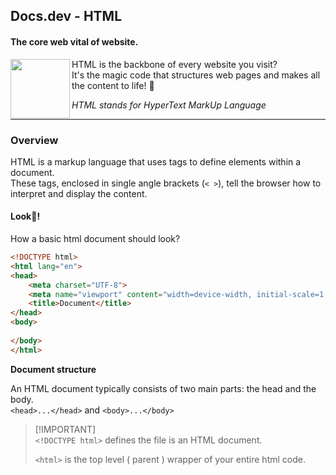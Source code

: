 ## Docs.dev - HTML

#### The core web vital of website.

<img src="https://github.com/Ninja-Vikash/web_assets/blob/main/icons_svg/HTML.svg" height="95px" align="left">

HTML is the backbone of every website you visit?<br />
It's the magic code that structures web pages and makes all the content to life! 🧬

_HTML stands for HyperText MarkUp Language_

---

### Overview

HTML is a markup language that uses tags to define elements within a document.<br/>
These tags, enclosed in single angle brackets (`< >`), tell the browser how to interpret and display the content.


#### Look👀!
How a basic html document should look?
```html
<!DOCTYPE html>
<html lang="en">
<head>
    <meta charset="UTF-8">
    <meta name="viewport" content="width=device-width, initial-scale=1.0">
    <title>Document</title>
</head>
<body>
    
</body>
</html>
```
**Document structure**

An HTML document typically consists of two main parts: the head and the body.<br/>
`<head>...</head>` and `<body>...</body>`

> [!IMPORTANT]\
> `<!DOCTYPE html>` defines the file is an HTML document.
>
> `<html>` is the top level ( parent ) wrapper of your entire html code.